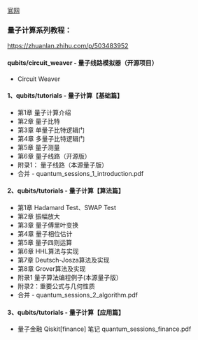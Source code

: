 <div align="left">
  <a href="http://qubits.top/">官网</a>
</div>  


### 量子计算系列教程：
https://zhuanlan.zhihu.com/p/503483952

#### qubits/circuit_weaver - 量子线路模拟器（开源项目） 
- Circuit Weaver

#### 1、qubits/tutorials - 量子计算【基础篇】
- 第1章 量子计算介绍
- 第2章 量子比特
- 第3章 单量子比特逻辑门
- 第4章 多量子比特逻辑门
- 第5章 量子测量
- 第6章 量子线路（开源版）
- 附录1： 量子线路（本源量子版）
- 合并 - quantum_sessions_1_introduction.pdf      

#### 2、qubits/tutorials - 量子计算【算法篇】
- 第1章 Hadamard Test、SWAP Test   
- 第2章 振幅放大   
- 第3章 量子傅里叶变换   
- 第4章 量子相位估计   
- 第5章 量子四则运算   
- 第6章 HHL算法与实现   
- 第7章 Deutsch-Josza算法及实现   
- 第8章 Grover算法及实现   
- 附录1 量子算法编程例子(本源量子版）   
- 附录2：重要公式与几何性质   
- 合并 - quantum_sessions_2_algorithm.pdf     

#### 3、qubits/tutorials - 量子计算【应用篇】  
- 量子金融 Qiskit[finance] 笔记 quantum_sessions_finance.pdf